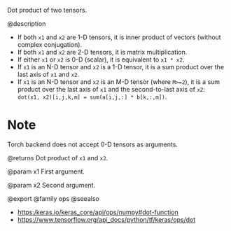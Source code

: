 Dot product of two tensors.

@description
- If both `x1` and `x2` are 1-D tensors, it is inner product of vectors
  (without complex conjugation).
- If both `x1` and `x2` are 2-D tensors, it is matrix multiplication.
- If either `x1` or `x2` is 0-D (scalar), it is equivalent to `x1 * x2`.
- If `x1` is an N-D tensor and `x2` is a 1-D tensor, it is a sum product
  over the last axis of `x1` and `x2`.
- If `x1` is an N-D tensor and `x2` is an M-D tensor (where `M>=2`),
  it is a sum product over the last axis of `x1` and the second-to-last
  axis of `x2`: `dot(x1, x2)[i,j,k,m] = sum(a[i,j,:] * b[k,:,m])`.

# Note
Torch backend does not accept 0-D tensors as arguments.

@returns
    Dot product of `x1` and `x2`.

@param x1
First argument.

@param x2
Second argument.

@export
@family ops
@seealso
+ <https:/keras.io/keras_core/api/ops/numpy#dot-function>
+ <https://www.tensorflow.org/api_docs/python/tf/keras/ops/dot>
